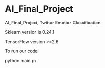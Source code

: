 # AI_Final_Project
AI_Final_Project, Twitter Emotion Classification


Sklearn version is 0.24.1

TensorFlow version >=2.6

To run our code:
<html>
    <head>
        python main.py
    </head>
</html>
